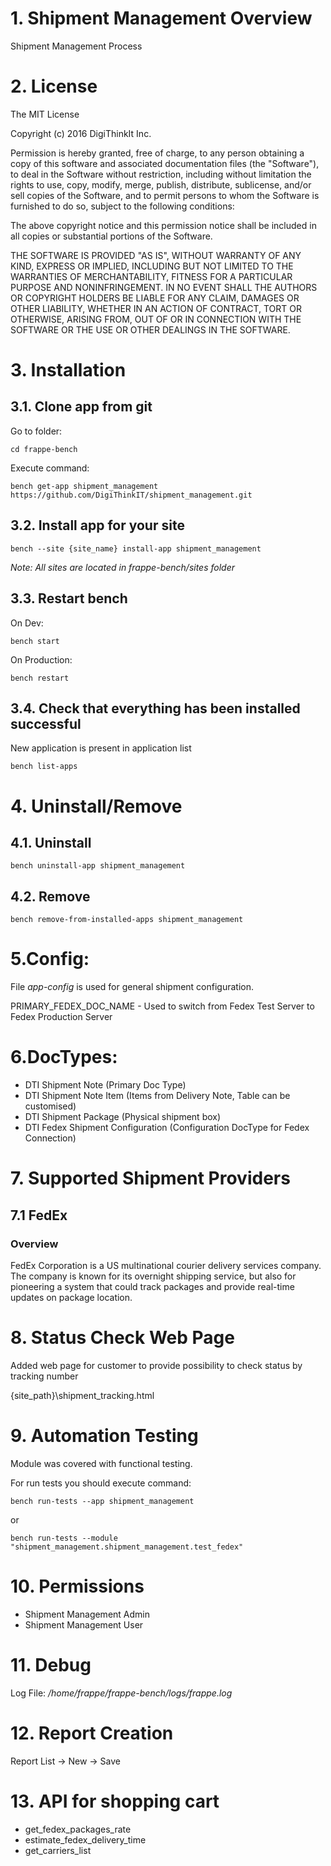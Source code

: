 # 1. Shipment Management Overview

Shipment Management Process

# 2. License

The MIT License

Copyright (c) 2016 DigiThinkIt Inc.

Permission is hereby granted, free of charge, to any person obtaining a copy of 
this software and associated documentation files (the "Software"), to deal in the 
Software without restriction, including without limitation the rights to use, copy, 
modify, merge, publish, distribute, sublicense, and/or sell copies of the Software, and to 
permit persons to whom the Software is furnished to do so, subject to the following conditions:

The above copyright notice and this permission notice shall be included in all copies or substantial portions of the Software.

THE SOFTWARE IS PROVIDED "AS IS", WITHOUT WARRANTY OF ANY KIND, EXPRESS OR IMPLIED, 
INCLUDING BUT NOT LIMITED TO THE WARRANTIES OF MERCHANTABILITY, FITNESS FOR A PARTICULAR PURPOSE AND NONINFRINGEMENT. 
IN NO EVENT SHALL THE AUTHORS OR COPYRIGHT HOLDERS BE LIABLE FOR ANY CLAIM, DAMAGES OR OTHER LIABILITY, 
WHETHER IN AN ACTION OF CONTRACT, TORT OR OTHERWISE, ARISING FROM, OUT OF OR IN CONNECTION WITH 
THE SOFTWARE OR THE USE OR OTHER DEALINGS IN THE SOFTWARE.

# 3. Installation

## 3.1. Clone app from git

Go to folder:
```
cd frappe-bench
```

Execute command:
```
bench get-app shipment_management https://github.com/DigiThinkIT/shipment_management.git

```

## 3.2. Install app for your site
```
bench --site {site_name} install-app shipment_management
```

_Note: All sites are located in frappe-bench/sites folder_

##  3.3. Restart bench

On Dev:
```
bench start
```

On Production:
```
bench restart
```

## 3.4. Check that everything has been installed successful

New application is present in application list

```
bench list-apps
```

# 4. Uninstall/Remove


## 4.1. Uninstall
```
bench uninstall-app shipment_management
```

## 4.2. Remove

```
bench remove-from-installed-apps shipment_management
```

# 5.Config:
File _app-config_ is used for general shipment configuration. 

PRIMARY_FEDEX_DOC_NAME - Used to switch from Fedex Test Server to Fedex Production Server

# 6.DocTypes:

- DTI Shipment Note (Primary Doc Type)
- DTI Shipment Note Item (Items from Delivery Note, Table can be customised)
- DTI Shipment Package (Physical shipment box)
- DTI Fedex Shipment Configuration (Configuration DocType for Fedex Connection)

# 7. Supported Shipment Providers

## 7.1 FedEx

### Overview
FedEx Corporation is a US multinational courier delivery services company.
The company is known for its overnight shipping service, but also for pioneering a system 
that could track packages and provide real-time updates on package location.

# 8. Status Check Web Page
Added web page for customer to provide possibility to check status by tracking number

{site_path}\shipment_tracking.html

# 9. Automation Testing
Module was covered with functional testing. 

For run tests you should execute command:

```
bench run-tests --app shipment_management
```
or
```
bench run-tests --module "shipment_management.shipment_management.test_fedex"
```

# 10. Permissions
- Shipment Management Admin
- Shipment Management User

# 11. Debug
Log File:
_/home/frappe/frappe-bench/logs/frappe.log_

# 12. Report Creation
Report List -> New -> Save


# 13. API for shopping cart 
- get_fedex_packages_rate
- estimate_fedex_delivery_time
- get_carriers_list